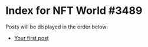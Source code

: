 # Index for NFT World #3489
Posts will be displayed in the order below:

- [Your first post](./001-first.md)

